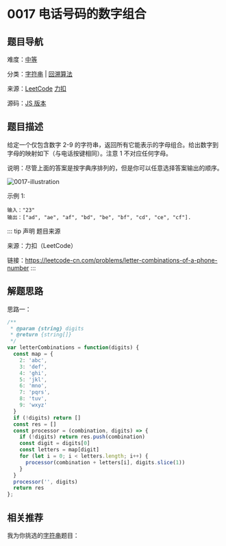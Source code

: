# 0017 电话号码的数字组合



## 题目导航

难度：[中等](/solution/medium/)

分类：[字符串](/art/string.html) | [回溯算法](/art/back-tracking.html)

来源：[LeetCode](https://leetcode.com/problems/letter-combinations-of-a-phone-number/)  [力扣](https://leetcode-cn.com/problems/letter-combinations-of-a-phone-number/)

源码：[JS 版本](https://github.com/swpuLeo/cattle/blob/master/src/medium/0017-letter-combinations-of-a-phone-number.js)





## 题目描述

给定一个仅包含数字 2-9 的字符串，返回所有它能表示的字母组合。给出数字到字母的映射如下（与电话按键相同）。注意 1 不对应任何字母。

说明：尽管上面的答案是按字典序排列的，但是你可以任意选择答案输出的顺序。

![0017-illustration](https://w3fun-1253290453.cos.ap-chengdu.myqcloud.com/cattle/illustration/0017.png)



示例 1:

```
输入："23"
输出：["ad", "ae", "af", "bd", "be", "bf", "cd", "ce", "cf"].
```



::: tip 声明 题目来源

来源：力扣（LeetCode）

链接：https://leetcode-cn.com/problems/letter-combinations-of-a-phone-number
:::



## 解题思路

思路一：

```js
/**
 * @param {string} digits
 * @return {string[]}
 */
var letterCombinations = function(digits) {
  const map = {
    2: 'abc',
    3: 'def',
    4: 'ghi',
    5: 'jkl',
    6: 'mno',
    7: 'pqrs',
    8: 'tuv',
    9: 'wxyz'
  }
  if (!digits) return []
  const res = []
  const processor = (combination, digits) => {
    if (!digits) return res.push(combination)
    const digit = digits[0]
    const letters = map[digit]
    for (let i = 0; i < letters.length; i++) {
      processor(combination + letters[i], digits.slice(1))
    }
  }
  processor('', digits)
  return res
};
```





## 相关推荐

我为你挑选的[字符串](/art/string.html)题目：

